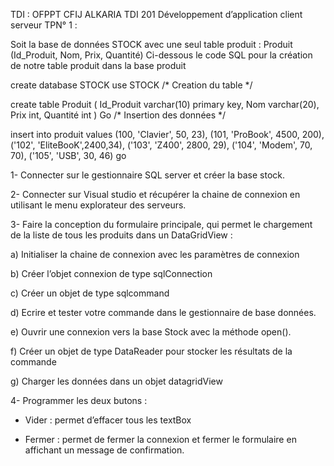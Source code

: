 TDI : OFPPT CFIJ ALKARIA TDI 201
Développement d’application client serveur
TPN° 1 :

Soit la base de données STOCK avec une seul table produit :
Produit (Id_Produit, Nom, Prix, Quantité)
Ci-dessous le code  SQL pour la création de notre table produit dans la base produit




create database STOCK
use STOCK
/* Creation du table */

create table Produit
(
Id_Produit varchar(10) primary key,
Nom varchar(20),
Prix int,
Quantité int
)
Go
/* Insertion des données */

insert into produit values
(100, 'Clavier', 50, 23),
(101, 'ProBook', 4500, 200),
('102', 'EliteBooK',2400,34),
('103', 'Z400', 2800, 29),
('104', 'Modem', 70, 70),
('105', 'USB', 30, 46)
go


1-	Connecter sur le gestionnaire SQL server et créer la base stock.

2-	Connecter sur Visual studio et récupérer la chaine de connexion en utilisant le menu explorateur des serveurs.

3-	Faire la conception du formulaire principale, qui permet le chargement de la liste de tous les produits dans un DataGridView :

a)	Initialiser la chaine de connexion avec les paramètres de connexion

b)	Créer l’objet connexion de type sqlConnection

c)	Créer un objet de type sqlcommand

d)	Ecrire et tester votre commande dans le gestionnaire de base données.

e)	Ouvrir une connexion vers la base Stock avec la méthode open().

f)	Créer un objet de type DataReader pour stocker les résultats de la commande

g)	Charger les données dans un objet datagridView 

4-	Programmer les deux butons :

-	Vider : permet d’effacer tous les textBox

-	Fermer : permet de fermer la connexion et fermer le formulaire en affichant un message de confirmation.
